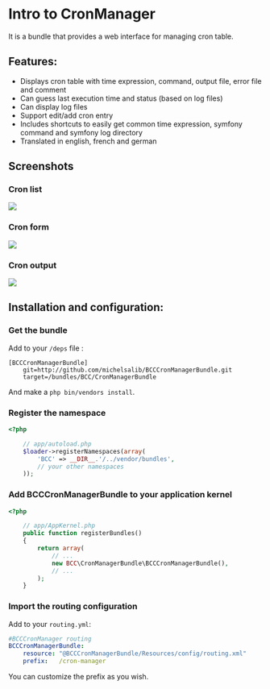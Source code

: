 # Intro to CronManager

It is a bundle that provides a web interface for managing cron table.

## Features:

- Displays cron table with time expression, command, output file, error file and comment
- Can guess last execution time and status (based on log files)
- Can display log files
- Support edit/add cron entry
- Includes shortcuts to easily get common time expression, symfony command and symfony log directory
- Translated in english, french and german

## Screenshots
### Cron list
![](https://github.com/michelsalib/BCCCronManagerBundle/raw/master/Resources/screens/cron-list.png)
### Cron form
![](https://github.com/michelsalib/BCCCronManagerBundle/raw/master/Resources/screens/cron-form.png)
### Cron output
![](https://github.com/michelsalib/BCCCronManagerBundle/raw/master/Resources/screens/cron-file.png)

## Installation and configuration:

### Get the bundle

Add to your `/deps` file :

```
[BCCCronManagerBundle]
    git=http://github.com/michelsalib/BCCCronManagerBundle.git
    target=/bundles/BCC/CronManagerBundle
```

And make a `php bin/vendors install`.

### Register the namespace

``` php
<?php

    // app/autoload.php
    $loader->registerNamespaces(array(
        'BCC' => __DIR__.'/../vendor/bundles',
        // your other namespaces
    ));
```

### Add BCCCronManagerBundle to your application kernel

``` php
<?php

    // app/AppKernel.php
    public function registerBundles()
    {
        return array(
            // ...
            new BCC\CronManagerBundle\BCCCronManagerBundle(),
            // ...
        );
    }
```

### Import the routing configuration

Add to your `routing.yml`:

``` yml
#BCCCronManager routing
BCCCronManagerBundle:
    resource: "@BCCCronManagerBundle/Resources/config/routing.xml"
    prefix:   /cron-manager
```

You can customize the prefix as you wish.
